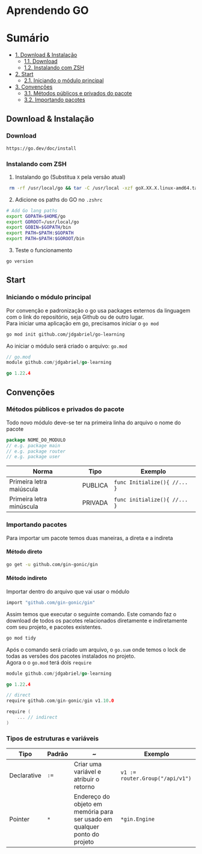 # Aprendendo GO

# Sumário
- [1. Download & Instalação](#download_install)
  - [1.1. Download](#donwload)
  - [1.2. Instalando com ZSH](#install)
- [2. Start](#start)
  - [2.1. Iniciando o módulo principal](#start_init)
- [3. Convenções](#conventions)
  - [3.1. Métodos públicos e privados do pacote](#conventions_methods)
  - [3.2. Importando pacotes](#conventions_imports)


## <a name="download_install"></a> Download & Instalação

### <a name="download"></a> Download
```bash
https://go.dev/doc/install
```
### <a name="install"></a> Instalando com ZSH
1. Instalando go (Substitua `X` pela versão atual)
```bash
 rm -rf /usr/local/go && tar -C /usr/local -xzf goX.XX.X.linux-amd64.tar.gz
```
2. Adicione os paths do GO no `.zshrc`
```bash
# Add Go lang paths
export GOPATH=$HOME/go
export GOROOT=/usr/local/go
export GOBIN=$GOPATH/bin
export PATH=$PATH:$GOPATH
export PATH=$PATH:$GOROOT/bin
```
3. Teste o funcionamento
```bash
go version
```
## <a name="start"></a> Start
### <a name="start_init"></a> Iniciando o módulo principal
Por convenção e padronização o go usa packages externos da linguagem com o link do repositório, seja Github ou de outro lugar.<br/>
Para iniciar uma aplicação em go, precisamos iniciar o `go mod` 
```bash
go mod init github.com/jdgabriel/go-learning
```
Ao iniciar o módulo será criado o arquivo: `go.mod` 
```go
// go.mod
module github.com/jdgabriel/go-learning

go 1.22.4
```
## <a name="conventions"></a> Convenções
### <a name="conventions_methods"></a> Métodos públicos e privados do pacote
Todo novo módulo deve-se ter na primeira linha do arquivo o nome do pacote
```go
package NOME_DO_MODULO
// e.g. package main
// e.g. package router
// e.g. package user
```
| Norma  | Tipo | Exemplo |
|---|---|---|
|  Primeira letra maiúscula | PUBLICA  | ```func Initialize(){ //... }```|
|  Primeira letra minúscula | PRIVADA  | ```func initialize(){ //... }``` |

### <a name="conventions_imports"></a> Importando pacotes
Para importar um pacote temos duas maneiras, a direta e a indireta
#### Método direto
```bash
go get -u github.com/gin-gonic/gin
```
#### Método indireto
Importar dentro do arquivo que vai usar o módulo
```bash
import "github.com/gin-gonic/gin"
```
Assim temos que executar o seguinte comando. Este comando faz o download de todos os pacotes relacionados diretamente e indiretamente com seu projeto, e pacotes existentes.
```bash
go mod tidy
```
Após o comando será criado um arquivo, o `go.sum` onde temos o lock de todas as versões dos pacotes instalados no projeto.<br>
Agora o o `go.mod` terá dois `require`
```go
module github.com/jdgabriel/go-learning

go 1.22.4

// direct
require github.com/gin-gonic/gin v1.10.0

require (
	... // indirect
)
```
### <a name="install"></a> Tipos de estruturas e variáveis

| Tipo  |  Padrão |~|Exemplo|
|---|---|---|---|
|  Declarative | `:=` | Criar uma variável e atribuir o retorno  | ```v1 := router.Group("/api/v1")``` |
|  Pointer | `*` | Endereço do objeto em memória para ser usado em qualquer ponto do projeto  | ```*gin.Engine``` |
